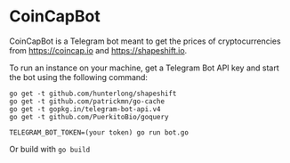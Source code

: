 CoinCapBot
===========
CoinCapBot is a Telegram bot meant to get the prices of cryptocurrencies from https://coincap.io
and https://shapeshift.io.

To run an instance on your machine, get a Telegram Bot API key and start the bot using the following command:

```
go get -t github.com/hunterlong/shapeshift
go get -t github.com/patrickmn/go-cache
go get -t gopkg.in/telegram-bot-api.v4
go get -t github.com/PuerkitoBio/goquery

TELEGRAM_BOT_TOKEN=(your token) go run bot.go
```

Or build with ```go build```